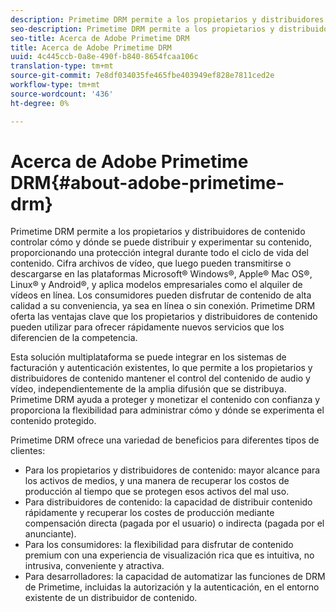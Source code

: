 ```yaml
---
description: Primetime DRM permite a los propietarios y distribuidores de contenido controlar cómo y dónde se puede distribuir y experimentar su contenido, proporcionando una protección integral durante todo el ciclo de vida del contenido. Cifra archivos de vídeo, que luego pueden transmitirse o descargarse en las plataformas Microsoft® Windows®, Apple® Mac OS®, Linux® y Android®, y aplica modelos empresariales como el alquiler de vídeos en línea. Los consumidores pueden disfrutar de contenido de alta calidad a su conveniencia, ya sea en línea o sin conexión. Primetime DRM oferta las ventajas clave que los propietarios y distribuidores de contenido pueden utilizar para ofrecer rápidamente nuevos servicios que los diferencien de la competencia.
seo-description: Primetime DRM permite a los propietarios y distribuidores de contenido controlar cómo y dónde se puede distribuir y experimentar su contenido, proporcionando una protección integral durante todo el ciclo de vida del contenido. Cifra archivos de vídeo, que luego pueden transmitirse o descargarse en las plataformas Microsoft® Windows®, Apple® Mac OS®, Linux® y Android®, y aplica modelos empresariales como el alquiler de vídeos en línea. Los consumidores pueden disfrutar de contenido de alta calidad a su conveniencia, ya sea en línea o sin conexión. Primetime DRM oferta las ventajas clave que los propietarios y distribuidores de contenido pueden utilizar para ofrecer rápidamente nuevos servicios que los diferencien de la competencia.
seo-title: Acerca de Adobe Primetime DRM
title: Acerca de Adobe Primetime DRM
uuid: 4c445ccb-0a8e-490f-b840-8654fcaa106c
translation-type: tm+mt
source-git-commit: 7e8df034035fe465fbe403949ef828e7811ced2e
workflow-type: tm+mt
source-wordcount: '436'
ht-degree: 0%

---
```



# Acerca de Adobe Primetime DRM{#about-adobe-primetime-drm}

Primetime DRM permite a los propietarios y distribuidores de contenido controlar cómo y dónde se puede distribuir y experimentar su contenido, proporcionando una protección integral durante todo el ciclo de vida del contenido. Cifra archivos de vídeo, que luego pueden transmitirse o descargarse en las plataformas Microsoft® Windows®, Apple® Mac OS®, Linux® y Android®, y aplica modelos empresariales como el alquiler de vídeos en línea. Los consumidores pueden disfrutar de contenido de alta calidad a su conveniencia, ya sea en línea o sin conexión. Primetime DRM oferta las ventajas clave que los propietarios y distribuidores de contenido pueden utilizar para ofrecer rápidamente nuevos servicios que los diferencien de la competencia.

Esta solución multiplataforma se puede integrar en los sistemas de facturación y autenticación existentes, lo que permite a los propietarios y distribuidores de contenido mantener el control del contenido de audio y vídeo, independientemente de la amplia difusión que se distribuya. Primetime DRM ayuda a proteger y monetizar el contenido con confianza y proporciona la flexibilidad para administrar cómo y dónde se experimenta el contenido protegido.

Primetime DRM ofrece una variedad de beneficios para diferentes tipos de clientes:

* Para los propietarios y distribuidores de contenido: mayor alcance para los activos de medios, y una manera de recuperar los costos de producción al tiempo que se protegen esos activos del mal uso.
* Para distribuidores de contenido: la capacidad de distribuir contenido rápidamente y recuperar los costes de producción mediante compensación directa (pagada por el usuario) o indirecta (pagada por el anunciante).
* Para los consumidores: la flexibilidad para disfrutar de contenido premium con una experiencia de visualización rica que es intuitiva, no intrusiva, conveniente y atractiva.
* Para desarrolladores: la capacidad de automatizar las funciones de DRM de Primetime, incluidas la autorización y la autenticación, en el entorno existente de un distribuidor de contenido.

